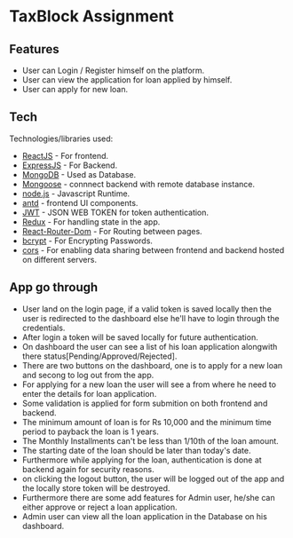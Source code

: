 # TaxBlock Assignment

## Features

- User can Login / Register himself on the platform.
- User can view the application for loan applied by himself.
- User can apply for new loan.

## Tech

Technologies/libraries used:

- [ReactJS](https://reactjs.org/) - For frontend.
- [ExpressJS](https://expressjs.com/) - For Backend.
- [MongoDB](https://www.mongodb.com/) - Used as Database.
- [Mongoose](https://mongoosejs.com/) - connnect backend with remote database instance.
- [node.js](https://nodejs.org/en/) - Javascript Runtime.
- [antd](https://ant.design/) - frontend UI components.
- [JWT](https://github.com/auth0/node-jsonwebtoken#readme) - JSON WEB TOKEN for token authentication.
- [Redux](https://redux.js.org/) - For handling state in the app.
- [React-Router-Dom](https://reactrouter.com/) - For Routing between pages.
- [bcrypt](https://github.com/kelektiv/node.bcrypt.js#readme) - For Encrypting Passwords.
- [cors](https://github.com/expressjs/cors#readme) - For enabling data sharing between frontend and backend hosted on different servers.

## App go through

- User land on the login page, if a valid token is saved locally then the user is redirected to the dashboard else he'll have to login through the credentials.
- After login a token will be saved locally for future authentication.
- On dashboard the user can see a list of his loan application alongwith there status[Pending/Approved/Rejected].
- There are two buttons on the dashboard, one is to apply for a new loan and secong to log out from the app.
- For applying for a new loan the user will see a from where he need to enter the details for loan application.
- Some validation is applied for form submition on both frontend and backend.
- The minimum amount of loan is for Rs 10,000 and the minimum time period to payback the loan is 1 years.
- The Monthly Installments can't be less than 1/10th of the loan amount.
- The starting date of the loan should be later than today's date.
- Furthermore while applying for the loan, authentication is done at backend again for security reasons.
- on clicking the logout button, the user will be logged out of the app and the locally store token will be destroyed.
- Furthermore there are some add features for Admin user, he/she can either approve or reject a loan application.
- Admin user can view all the loan application in the Database on his dashboard.
